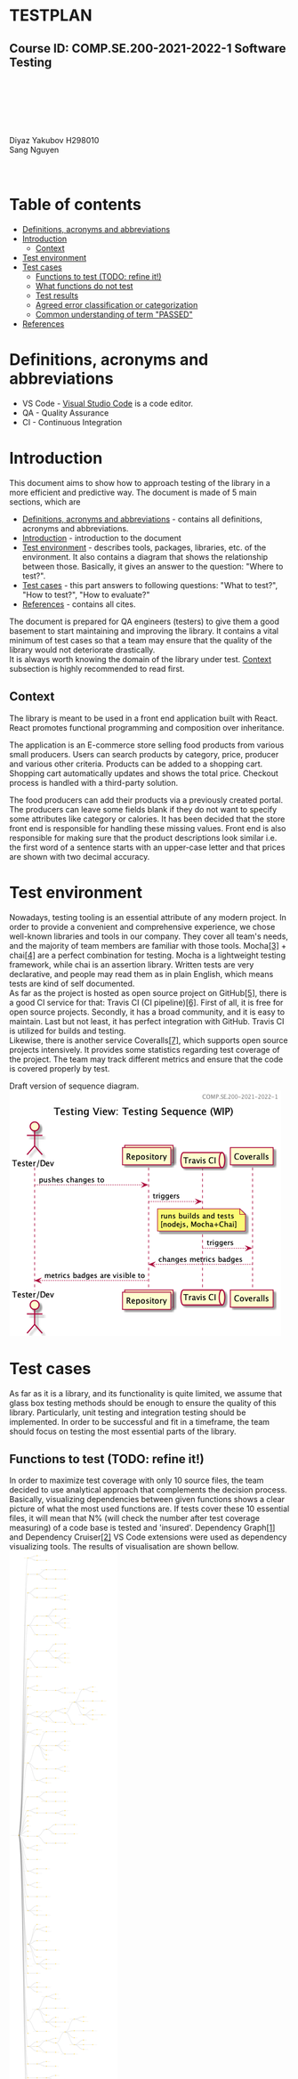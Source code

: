 \
\
\
\
\
\
\
\
\
<br>
# TESTPLAN <!-- omit in toc -->
## Course ID: COMP.SE.200-2021-2022-1 Software Testing
\
\
\
\
\
\
Diyaz Yakubov H298010
\
Sang Nguyen
\
\
<br>

<div style="page-break-after: always;"></div>

# Table of contents <!-- omit in toc -->
- [Definitions, acronyms and abbreviations](#definitions-acronyms-and-abbreviations)
- [Introduction](#introduction)
  - [Context](#context)
- [Test environment](#test-environment)
- [Test cases](#test-cases)
  - [Functions to test (TODO: refine it!)](#functions-to-test-todo-refine-it)
  - [What functions do not test](#what-functions-do-not-test)
  - [Test results](#test-results)
  - [Agreed error classification or categorization](#agreed-error-classification-or-categorization)
  - [Common understanding of term "PASSED"](#common-understanding-of-term-passed)
- [References](#references)

# Definitions, acronyms and abbreviations
<!-- List of any definitions, acronyms and abbreviations used in the document. -->
* VS Code - [Visual Studio Code](https://code.visualstudio.com/) is a code editor.
* QA - Quality Assurance
* CI - Continuous Integration

# Introduction
<!-- Short introduction to the contents of the document. 
What is in the document?
What is the purpose of the document? -->
This document aims to show how to approach testing of the library in a more efficient and predictive way. The document is made of 5 main sections, which are 
- [Definitions, acronyms and abbreviations](#definitions-acronyms-and-abbreviations) - contains all definitions, acronyms and abbreviations.
- [Introduction](#introduction) - introduction to the document
- [Test environment](#test-environment) - describes tools, packages, libraries, etc. of the environment. It also contains a diagram that shows the relationship between those. Basically, it gives an answer to the question: "Where to test?".
- [Test cases](#test-cases) - this part answers to following questions: "What to test?", "How to test?", "How to evaluate?"
- [References](#references) - contains all cites. 
   
The document is prepared for QA engineers (testers) to give them a good basement to start maintaining and improving the library. It contains a vital minimum of test cases so that a team may ensure that the quality of the library would not deteriorate drastically.  
It is always worth knowing the domain of the library under test. [Context](#context) subsection is highly recommended to read first. 
## Context
The library is meant to be used in a front end application built with React. React promotes functional programming and composition over inheritance.

The application is an E-commerce store selling food products from various small producers. Users can search products by category, price, producer and various other criteria. Products can be added to a shopping cart. Shopping cart automatically updates and shows the total price. Checkout process is handled with a third-party solution.

The food producers can add their products via a previously created portal. The producers can leave some fields blank if they do not want to specify some attributes like category or calories. It has been decided that the store front end is responsible for handling these missing values. Front end is also responsible for making sure that the product descriptions look similar i.e. the first word of a sentence starts with an upper-case letter and that prices are shown with two decimal accuracy.

# Test environment
<!-- Description of the chosen tools, packages, libraries, etc. including possible links to web sources (tutorials, homepages, etc). 
Why these tools were chosen? 
A (UML) diagram of your test setup. The diagram can be an activity or sequence diagram, which ever feels more natural. The diagram can be high-level (abstract), but it should illustrate how your test setup should work and how the chosen tools should interact with each other. -->
Nowadays, testing tooling is an essential attribute of any modern project. In order to provide a convenient and comprehensive experience, we chose well-known libraries and tools in our company. They cover all team's needs, and the majority of team members are familiar with those tools.
Mocha[[3]](#references) + chai[[4]](#references) are a perfect combination for testing. Mocha is a lightweight testing framework, while chai is an assertion library. Written tests are very declarative, and people may read them as in plain English, which means tests are kind of self documented.  
As far as the project is hosted as open source project on GitHub[[5]](#references), there is a good CI service for that: Travis CI (CI pipeline)[[6]](#references). First of all, it is free for open source projects. Secondly, it has a broad community, and it is easy to maintain. Last but not least, it has perfect integration with GitHub. Travis CI is utilized for builds and testing.   
Likewise, there is another service Coveralls[[7]](#references), which supports open source projects intensively. It provides some statistics regarding test coverage of the project. The team may track different metrics and ensure that the code is covered properly by test.  

Draft version of sequence diagram.
![](../out/docs/testing_sequence/Testing%20Sequence%20(WIP).png)



# Test cases
<!-- What kind of tests are to be performed (unit, integration, ...) ? 
What parts of the library are to be tested and what aren't? 
Are any functions or components excluded from testing? Why?
How the test results will be documented?
If bugs or issues are found, how are they classified or categorized?
When the tests are considered "passed"? -->
As far as it is a library, and its functionality is quite limited, we assume that glass box testing methods should be enough to ensure the quality of this library. Particularly, unit testing and integration testing should be implemented. In order to be successful and fit in a timeframe, the team should focus on testing the most essential parts of the library.
## Functions to test (TODO: refine it!)
In order to maximize test coverage with only 10 source files, the team decided to use analytical approach that complements the decision process. Basically, visualizing dependencies between given functions shows a clear picture of what the most used functions are. If tests cover these 10 essential files, it will mean that N% (will check the number after test coverage measuring) of a code base is tested and 'insured'. Dependency Graph[[1]](#references) and Dependency Cruiser[[2]](#references) VS Code extensions were used as dependency visualizing tools. The results of visualisation are shown bellow. 
![Dependency Graph View](../.dependencygraph/dependencygraph.UmaUIE3u.svg)  
![Dependency Cruiser View](Screenshot%202021-10-03%20at%2019.03.19.png)
Based on given graphs, the team found out that next functions are met criteria:
- countBy
- ~~difference~~
- ~~get (??? not sure)~~
- ~~keys~~
- reduce
- drop*
- isArrayLikeObject*
- chunk
- toInteger
- isEmpty
- isSymbol
- isArrayLike
- isArgument

`*` - shows that a function and all its dependencies are fully testable, it doesn't have deps from `.internal`  

## What functions do not test 
Other functions are excluded from test cases because there are not enough resources to test all cases. Probably, they might be covered during evolving of the library. Moreover, the code under `.internal` folder is fully exempted from the testing because it is out of the team's duties (`.internal` is owned by LimPoPo team).  

## Test results
TODO: probably after investigating Travis CI (CI pipeline) and Coveralls

## Agreed error classification or categorization
TODO: elaborate this part 

## Common understanding of term "PASSED"
TODO: elaborate this part, maybe refer to DoD


# References
<!-- List of any and all references used in the document. -->
  [1] https://marketplace.visualstudio.com/items?itemName=sz-p.dependencygraph  
  [2] https://github.com/juanallo/vscode-dependency-cruiser  
  [3] https://mochajs.org/  
  [4] https://www.chaijs.com/  
  [5] https://github.com/  
  [6] https://www.travis-ci.com/  
  [7] https://coveralls.io/  


  
